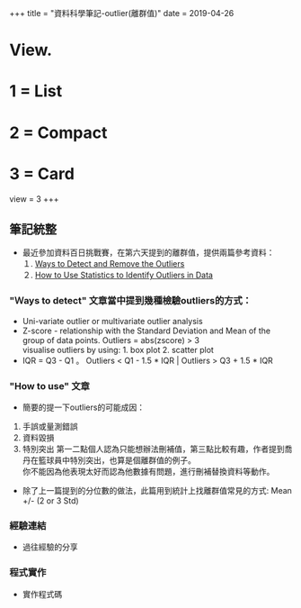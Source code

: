 +++
title = "資料科學筆記-outlier(離群值)"
date = 2019-04-26
# View.
#   1 = List
#   2 = Compact
#   3 = Card
view = 3
+++

## 筆記統整
  * 最近參加資料百日挑戰賽，在第六天提到的離群值，提供兩篇參考資料：  
  １. [Ways to Detect and Remove the Outliers](https://towardsdatascience.com/ways-to-detect-and-remove-the-outliers-404d16608dba)  
  ２. [How to Use Statistics to Identify Outliers in Data](https://machinelearningmastery.com/how-to-use-statistics-to-identify-outliers-in-data/)  
###  "Ｗays to detect" 文章當中提到幾種檢驗outliers的方式：
  * Uni-variate outlier or multivariate outlier analysis   
  * Z-score - relationship with the Standard Deviation and Mean of the group of data points. Outliers  =  abs(zscore) > 3  
  visualise outliers by using: 1. box plot 2. scatter plot  
  * IQR = Q3 - Q1 。 Outliers < Q1 - 1.5 * IQR | Outliers > Q3 + 1.5 * IQR
### "How to use" 文章
  * 簡要的提一下outliers的可能成因：
  1. 手誤或量測錯誤
  2. 資料毀損
  3. 特別突出
  第一二點個人認為只能想辦法刪補值，第三點比較有趣，作者提到喬丹在籃球員中特別突出，也算是個離群值的例子。  
  你不能因為他表現太好而認為他數據有問題，進行刪補替換資料等動作。
  * 除了上一篇提到的分位數的做法，此篇用到統計上找離群值常見的方式: Mean +/-  (2 or 3 Std)
  
### 經驗連結
  * 過往經驗的分享
### 程式實作
  * 實作程式碼
  

